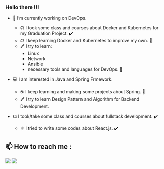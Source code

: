 ### Hello there !!!


<!--**dmnlfrkn/dmnlfrkn** is a ✨ _special_ ✨ repository because its `README.md` (this file) appears on your GitHub profile.-->


- 🔭 I’m currently working on DevOps.
   - ☊  I took some class and courses about Docker and Kubernetes for 
          my Graduation Project. ✔️
   - ☊  I keep learning Docker and Kubernetes to improve  my own. 🔧
   - 🖊 I try to learn:
        - Linux
        - Network
        - Ansible
        - necessary tools and languages for DevOps. 🔧

- 💻 I am interested in Java and Spring Frmework.
   - ☕ I keep learning and making some projects about Spring. 🔧
   - 🖊 I try to learn Design Pattern and Algorithm for Backend Development.
- ☊  I took/take some class and courses about fullstack development. ✔️
  - ⚛️ I tried to write some codes about React.js. ✔️

## :mailbox: How to reach me :
[<img target="_blank" src="https://img.icons8.com/fluent/50/000000/mail.png"/>](mailto:dmnlfrkn@hotmail.com)
[<img target="_blank" src="https://img.icons8.com/fluent/50/000000/linkedin.png"/>](https://www.linkedin.com/in/dmnlfrkn/)
